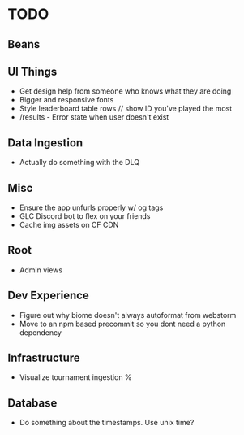# TODO

## Beans

## UI Things

- Get design help from someone who knows what they are doing
- Bigger and responsive fonts
- Style leaderboard table rows // show ID you've played the most
- /results - Error state when user doesn't exist

## Data Ingestion

- Actually do something with the DLQ

## Misc

- Ensure the app unfurls properly w/ og tags
- GLC Discord bot to flex on your friends
- Cache img assets on CF CDN

## Root

- Admin views

## Dev Experience

- Figure out why biome doesn't always autoformat from webstorm
- Move to an npm based precommit so you dont need a python dependency

## Infrastructure

- Visualize tournament ingestion %

## Database

- Do something about the timestamps. Use unix time?
